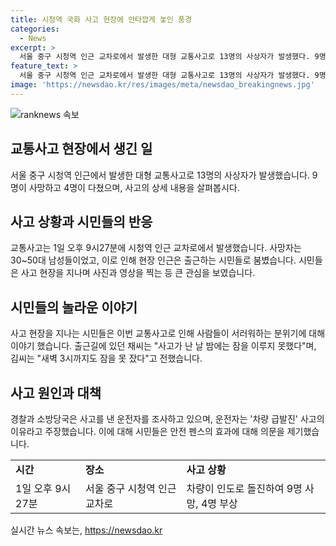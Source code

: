 ```yaml
---
title: 시청역 국화 사고 현장에 안타깝게 놓인 풍경
categories:
  - News
excerpt: >
  서울 중구 시청역 인근 교차로에서 발생한 대형 교통사고로 13명의 사상자가 발생했다. 9명의 사망자와 4명의 부상자 중에는 30~50대 남성들이 포함돼 있었다. 이로 인해 현장을 지나가던 시민들은 충격을 받았고, 다수가 현장을 지나치지 못하며 안타까운 표정을 지었다. 사고 현장에는 파손된 안전 펜스를 대신해 푸른색 임시 펜스가 설치되었고, 안전 펜스에는 고인들을 추모하는 메시지와 국화가 놓여져 있었다. 사고에 대해 운전자의 급발진 주장이 제기되었으며, 경찰과 소방당국은 조사를 진행 중이다. [속보] 서울 중구 교통사고 현장에서 생긴 대형 교통사고... 클릭하여 상세 내용 확인하세요!
feature_text: >
  서울 중구 시청역 인근 교차로에서 발생한 대형 교통사고로 13명의 사상자가 발생했다. 9명의 사망자와 4명의 부상자 중에는 30~50대 남성들이 포함돼 있었다. 이로 인해 현장을 지나가던 시민들은 충격을 받았고, 다수가 현장을 지나치지 못하며 안타까운 표정을 지었다. 사고 현장에는 파손된 안전 펜스를 대신해 푸른색 임시 펜스가 설치되었고, 안전 펜스에는 고인들을 추모하는 메시지와 국화가 놓여져 있었다. 사고에 대해 운전자의 급발진 주장이 제기되었으며, 경찰과 소방당국은 조사를 진행 중이다. [속보] 서울 중구 교통사고 현장에서 생긴 대형 교통사고... 클릭하여 상세 내용 확인하세요!
image: 'https://newsdao.kr/res/images/meta/newsdao_breakingnews.jpg'
---
```


<p><img src="https://newsdao.kr/res/images/meta/newsdao_breakingnews.jpg" alt="ranknews 속보" /></p>

<h2 data-ke-size="size26">교통사고 현장에서 생긴 일</h2>

<p data-ke-size="size16">서울 중구 시청역 인근에서 발생한 대형 교통사고로 13명의 사상자가 발생했습니다. 9명이 사망하고 4명이 다쳤으며, 사고의 상세 내용을 살펴봅시다.</p>

<h2 data-ke-size="size24">사고 상황과 시민들의 반응</h2>

<p data-ke-size="size16">교통사고는 1일 오후 9시27분에 시청역 인근 교차로에서 발생했습니다. 사망자는 30~50대 남성들이었고, 이로 인해 현장 인근은 출근하는 시민들로 붐볐습니다. 시민들은 사고 현장을 지나며 사진과 영상을 찍는 등 큰 관심을 보였습니다.</p>

<h2 data-ke-size="size24">시민들의 놀라운 이야기</h2>

<p data-ke-size="size16">사고 현장을 지나는 시민들은 이번 교통사고로 인해 사람들이 서러워하는 분위기에 대해 이야기 했습니다. 출근길에 있던 채씨는 "사고가 난 날 밤에는 잠을 이루지 못했다"며, 김씨는 "새벽 3시까지도 잠을 못 잤다"고 전했습니다.</p>

<h2 data-ke-size="size24">사고 원인과 대책</h2>

<p data-ke-size="size16">경찰과 소방당국은 사고를 낸 운전자를 조사하고 있으며, 운전자는 '차량 급발진' 사고의 이유라고 주장했습니다. 이에 대해 시민들은 안전 펜스의 효과에 대해 의문을 제기했습니다.</p>

<table>
    <tbody>
        <tr>
            <td><b>시간</b></td>
            <td><b>장소</b></td>
            <td><b>사고 상황</b></td>
        </tr>
        <tr>
            <td>1일 오후 9시27분</td>
            <td>서울 중구 시청역 인근 교차로</td>
            <td>차량이 인도로 돌진하여 9명 사망, 4명 부상</td>
        </tr>
    </tbody>
</table>
실시간 뉴스 속보는, <a href="https://newsdao.kr" rel="dofollow">https://newsdao.kr</a>


